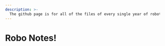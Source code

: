 ```yaml
---
description: >-
  The github page is for all of the files of every single year of robotics, and the gitbook page is for documentation and resources to help build and program the robot!
---
```


# Robo Notes!



